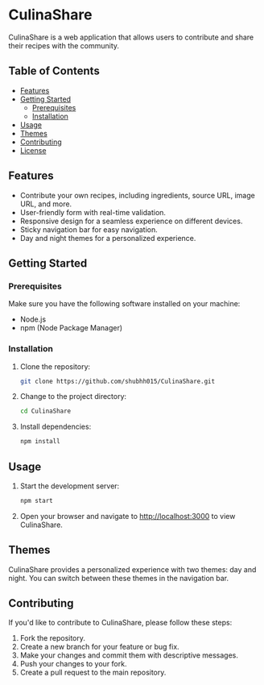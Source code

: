 # CulinaShare

CulinaShare is a web application that allows users to contribute and share their recipes with the community.

## Table of Contents
- [Features](#features)
- [Getting Started](#getting-started)
  - [Prerequisites](#prerequisites)
  - [Installation](#installation)
- [Usage](#usage)
- [Themes](#themes)
- [Contributing](#contributing)
- [License](#license)

## Features

- Contribute your own recipes, including ingredients, source URL, image URL, and more.
- User-friendly form with real-time validation.
- Responsive design for a seamless experience on different devices.
- Sticky navigation bar for easy navigation.
- Day and night themes for a personalized experience.

## Getting Started

### Prerequisites

Make sure you have the following software installed on your machine:

- Node.js
- npm (Node Package Manager)

### Installation

1. Clone the repository:

   ```bash
   git clone https://github.com/shubhh015/CulinaShare.git
   ```

2. Change to the project directory:

   ```bash
   cd CulinaShare
   ```

3. Install dependencies:

   ```bash
   npm install
   ```

## Usage

1. Start the development server:

   ```bash
   npm start
   ```

2. Open your browser and navigate to [http://localhost:3000](http://localhost:3000) to view CulinaShare.

## Themes

CulinaShare provides a personalized experience with two themes: day and night. You can switch between these themes in the navigation bar.

## Contributing

If you'd like to contribute to CulinaShare, please follow these steps:

1. Fork the repository.
2. Create a new branch for your feature or bug fix.
3. Make your changes and commit them with descriptive messages.
4. Push your changes to your fork.
5. Create a pull request to the main repository.

